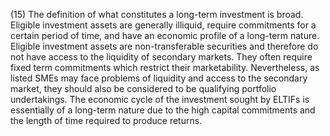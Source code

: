 (15) The definition of what constitutes a long-term investment is broad. Eligible investment assets are generally illiquid, require commitments for a certain period of time, and have an economic profile of a long-term nature. Eligible investment assets are non-transferable securities and therefore do not have access to the liquidity of secondary markets. They often require fixed term commitments which restrict their marketability. Nevertheless, as listed SMEs may face problems of liquidity and access to the secondary market, they should also be considered to be qualifying portfolio undertakings. The economic cycle of the investment sought by ELTIFs is essentially of a long-term nature due to the high capital commitments and the length of time required to produce returns.